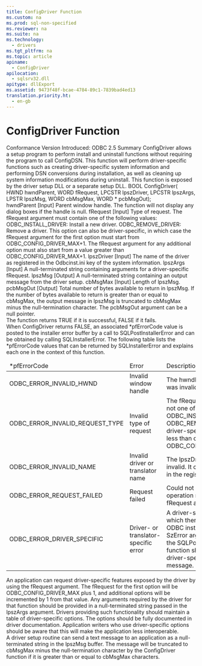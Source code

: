```yaml
---
title: ConfigDriver Function
ms.custom: na
ms.prod: sql-non-specified
ms.reviewer: na
ms.suite: na
ms.technology: 
  - drivers
ms.tgt_pltfrm: na
ms.topic: article
apiname: 
  - ConfigDriver
apilocation: 
  - sqlsrv32.dll
apitype: dllExport
ms.assetid: 9473f48f-bcae-4784-89c1-7839bad4ed13
translation.priority.ht: 
  - en-gb
---
```

# ConfigDriver Function
<?xml version="1.0" encoding="utf-8"?>
<developerReferenceWithSyntaxDocument xmlns="http://ddue.schemas.microsoft.com/authoring/2003/5" xmlns:xlink="http://www.w3.org/1999/xlink" xmlns:xsi="http://www.w3.org/2001/XMLSchema-instance" xsi:schemaLocation="http://ddue.schemas.microsoft.com/authoring/2003/5 http://dduestorage.blob.core.windows.net/ddueschema/developer.xsd">
  <introduction>
    <definitionTable>
      <definedTerm>
        <legacyBold>Conformance</legacyBold>
      </definedTerm>
      <definition>
        <para>Version Introduced: ODBC 2.5 </para>
      </definition>
      <definedTerm>
        <legacyBold>Summary</legacyBold>
      </definedTerm>
      <definition>
        <para>
          <legacyBold>ConfigDriver</legacyBold> allows a setup program to perform install and uninstall functions without requiring the program to call <legacyBold>ConfigDSN</legacyBold>. This function will perform driver-specific functions such as creating driver-specific system information and performing DSN conversions during installation, as well as cleaning up system information modifications during uninstall. This function is exposed by the driver setup DLL or a separate setup DLL.</para>
      </definition>
    </definitionTable>
  </introduction>
  <syntaxSection>
    <legacySyntax>
BOOL <legacyBold>ConfigDriver</legacyBold>(
      HWND    <parameterReference>hwndParent</parameterReference>,
      WORD    <parameterReference>fRequest</parameterReference>,
      LPCSTR  <parameterReference>lpszDriver</parameterReference>,
      LPCSTR  <parameterReference>lpszArgs</parameterReference>,
      LPSTR   <parameterReference>lpszMsg</parameterReference>,
      WORD    <parameterReference>cbMsgMax</parameterReference>,
      WORD *  <parameterReference>pcbMsgOut</parameterReference>);</legacySyntax>
  </syntaxSection>
  <section>
    <title>Arguments</title>
    <content>
      <definitionTable>
        <definedTerm>
          <legacyItalic>hwndParent</legacyItalic>
        </definedTerm>
        <definition>
          <para>[Input] Parent window handle. The function will not display any dialog boxes if the handle is null.</para>
        </definition>
        <definedTerm>
          <legacyItalic>fRequest</legacyItalic>
        </definedTerm>
        <definition>
          <para>[Input] Type of request. The <legacyItalic>fRequest</legacyItalic> argument must contain one of the following values:</para>
          <para>ODBC_INSTALL_DRIVER: Install a new driver. </para>
          <para>ODBC_REMOVE_DRIVER: Remove a driver.</para>
          <para>This option can also be driver-specific, in which case the <legacyItalic>fRequest</legacyItalic> argument for the first option must start from ODBC_CONFIG_DRIVER_MAX+1. The <legacyItalic>fRequest</legacyItalic> argument for any additional option must also start from a value greater than ODBC_CONFIG_DRIVER_MAX+1. </para>
        </definition>
        <definedTerm>
          <legacyItalic>lpszDriver</legacyItalic>
        </definedTerm>
        <definition>
          <para>[Input] The name of the driver as registered in the Odbcinst.ini key of the system information.</para>
        </definition>
        <definedTerm>
          <legacyItalic>lpszArgs</legacyItalic>
        </definedTerm>
        <definition>
          <para>[Input] A null-terminated string containing arguments for a driver-specific <legacyItalic>fRequest</legacyItalic>.</para>
        </definition>
        <definedTerm>
          <legacyItalic>lpszMsg</legacyItalic>
        </definedTerm>
        <definition>
          <para>[Output] A null-terminated string containing an output message from the driver setup.</para>
        </definition>
        <definedTerm>
          <legacyItalic>cbMsgMax</legacyItalic>
        </definedTerm>
        <definition>
          <para>[Input] Length of <legacyItalic>lpszMsg</legacyItalic>.</para>
        </definition>
        <definedTerm>
          <legacyItalic>pcbMsgOut</legacyItalic>
        </definedTerm>
        <definition>
          <para>[Output] Total number of bytes available to return in <legacyItalic>lpszMsg</legacyItalic>.</para>
          <para>If the number of bytes available to return is greater than or equal to <legacyItalic>cbMsgMax</legacyItalic>, the output message in <legacyItalic>lpszMsg</legacyItalic> is truncated to <legacyItalic>cbMsgMax</legacyItalic> minus the null-termination character. The <legacyItalic>pcbMsgOut</legacyItalic> argument can be a null pointer. </para>
        </definition>
      </definitionTable>
    </content>
  </section>
  <section>
    <title>Returns</title>
    <content>
      <para>The function returns TRUE if it is successful, FALSE if it fails.</para>
    </content>
  </section>
  <section>
    <title>Diagnostics</title>
    <content>
      <para>When <legacyBold>ConfigDriver</legacyBold> returns FALSE, an associated <legacyItalic>*pfErrorCode</legacyItalic> value is posted to the installer error buffer by a call to <legacyBold>SQLPostInstallerError</legacyBold> and can be obtained by calling <legacyBold>SQLInstallerError</legacyBold>. The following table lists the <legacyItalic>*pfErrorCode</legacyItalic> values that can be returned by <legacyBold>SQLInstallerError </legacyBold>and explains each one in the context of this function.</para>
      <table xmlns:caps="http://schemas.microsoft.com/build/caps/2013/11">
        <thead>
          <tr>
            <TD>
              <para>
                <legacyItalic>*pfErrorCode</legacyItalic>
              </para>
            </TD>
            <TD>
              <para>Error</para>
            </TD>
            <TD>
              <para>Description</para>
            </TD>
          </tr>
        </thead>
        <tbody>
          <tr>
            <TD>
              <para>ODBC_ERROR_INVALID_HWND</para>
            </TD>
            <TD>
              <para>Invalid window handle</para>
            </TD>
            <TD>
              <para>The <legacyItalic>hwndParent</legacyItalic> argument was invalid.</para>
            </TD>
          </tr>
          <tr>
            <TD>
              <para>ODBC_ERROR_INVALID_REQUEST_TYPE</para>
            </TD>
            <TD>
              <para>Invalid type of request</para>
            </TD>
            <TD>
              <para>The <legacyItalic>fRequest</legacyItalic> argument was not one of the following:</para>
              <para>ODBC_INSTALL_DRIVER ODBC_REMOVE_DRIVER</para>
              <para>The driver-specific option was less than or equal to ODBC_CONFIG_DRIVER_MAX.</para>
            </TD>
          </tr>
          <tr>
            <TD>
              <para>ODBC_ERROR_INVALID_NAME</para>
            </TD>
            <TD>
              <para>Invalid driver or translator name</para>
            </TD>
            <TD>
              <para>The <legacyItalic>lpszDriver</legacyItalic> argument was invalid. It could not be found in the registry.</para>
            </TD>
          </tr>
          <tr>
            <TD>
              <para>ODBC_ERROR_REQUEST_FAILED</para>
            </TD>
            <TD>
              <para>               <legacyItalic>Request</legacyItalic> failed</para>
            </TD>
            <TD>
              <para>Could not perform the operation requested by the <legacyItalic>fRequest</legacyItalic> argument.</para>
            </TD>
          </tr>
          <tr>
            <TD>
              <para>ODBC_ERROR_DRIVER_SPECIFIC</para>
            </TD>
            <TD>
              <para>Driver- or translator-specific error</para>
            </TD>
            <TD>
              <para>A driver-specific error for which there is no defined ODBC installer error. The <legacyItalic>SzError</legacyItalic> argument in a call to the <legacyBold>SQLPostInstallerError</legacyBold> function should contain the driver-specific error message.</para>
            </TD>
          </tr>
        </tbody>
      </table>
    </content>
  </section>
  <section>
    <title>Comments</title>
    <content />
    <sections>
      <section>
        <title>Driver-Specific Options</title>
        <content>
          <para>An application can request driver-specific features exposed by the driver by using the <legacyItalic>fRequest</legacyItalic> argument. The <legacyItalic>fRequest</legacyItalic> for the first option will be ODBC_CONFIG_DRIVER_MAX plus 1, and additional options will be incremented by 1 from that value. Any arguments required by the driver for that function should be provided in a null-terminated string passed in the <legacyItalic>lpszArgs</legacyItalic> argument. Drivers providing such functionality should maintain a table of driver-specific options. The options should be fully documented in driver documentation. Application writers who use driver-specific options should be aware that this will make the application less interoperable.</para>
        </content>
      </section>
      <section>
        <title>Messages</title>
        <content>
          <para>A driver setup routine can send a text message to an application as a null-terminated string in the <legacyItalic>lpszMsg</legacyItalic> buffer. The message will be truncated to <legacyItalic>cbMsgMax</legacyItalic> minus the null-termination character by the <legacyBold>ConfigDriver</legacyBold> function if it is greater than or equal to <legacyItalic>cbMsgMax</legacyItalic> characters.</para>
        </content>
      </section>
    </sections>
  </section>
  <relatedTopics />
</developerReferenceWithSyntaxDocument>